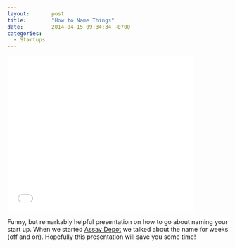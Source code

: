 ```yaml
---
layout:       post
title:        "How to Name Things"
date:         2014-04-15 09:34:34 -0700
categories:
  - Startups
---
```


<iframe class="embedly-embed" src="//cdn.embedly.com/widgets/media.html?src=https%3A%2F%2Fwww.slideshare.net%2Fslideshow%2Fembed_code%2Fkey%2FNy1j03n7x5b11h&url=http%3A%2F%2Fwww.slideshare.net%2Fpurewest%2Fhowto-namethings&image=http%3A%2F%2Fcdn.slidesharecdn.com%2Fss_thumbnails%2Fhowtonamethings-130612101056-phpapp02-thumbnail-4.jpg%3Fcb%3D1371804627&key=d815972c91e546edb5d2d02e509f8b1c&type=text%2Fhtml&schema=slideshare" width="425" height="355" scrolling="no" frameborder="0" allowfullscreen></iframe>

Funny, but remarkably helpful presentation on how to go about naming your start up. When we started  [Assay Depot](http://www.assaydepot.com)   we talked about the name for weeks (off and on). Hopefully this presentation will save you some time!
